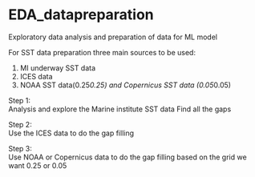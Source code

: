 # EDA_datapreparation
Exploratory data analysis and preparation of data for ML model

For SST data preparation three main sources to be used:
1. MI underway SST data
2. ICES data
3. NOAA SST data(0.25*0.25) and Copernicus SST data (0.05*0.05)

Step 1:<br>
Analysis and explore the Marine institute SST data
Find all the gaps 

Step 2:<br>
Use the ICES data to do the gap filling 

Step 3:<br>
Use NOAA or Copernicus data to do the gap filling based on the grid we want 0.25 or 0.05

